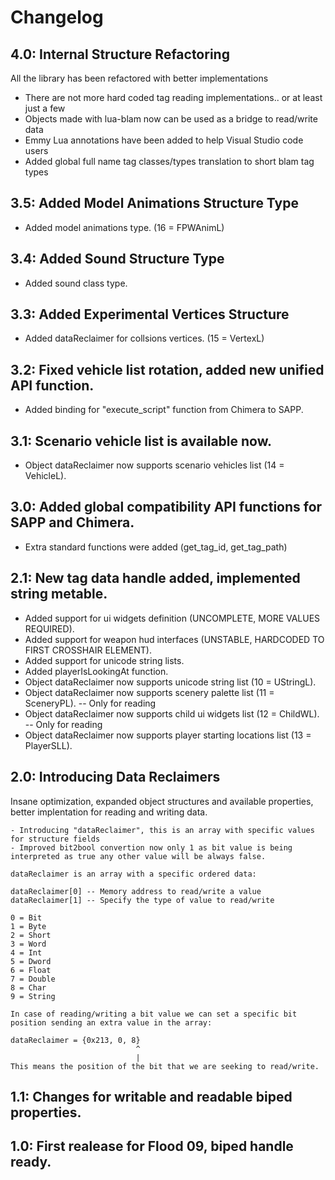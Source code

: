 # Changelog

## 4.0: Internal Structure Refactoring

All the library has been refactored with better implementations

- There are not more hard coded tag reading implementations.. or at least just a few
- Objects made with lua-blam now can be used as a bridge to read/write data
- Emmy Lua annotations have been added to help Visual Studio code users
- Added global full name tag classes/types translation to short blam tag types

## 3.5: Added Model Animations Structure Type

- Added model animations type. (16 = FPWAnimL)

## 3.4: Added Sound Structure Type

- Added sound class type.

## 3.3: Added Experimental Vertices Structure

- Added dataReclaimer for collsions vertices. (15 = VertexL)

## 3.2: Fixed vehicle list rotation, added new unified API function.

- Added binding for "execute_script" function from Chimera to SAPP.

## 3.1: Scenario vehicle list is available now.

- Object dataReclaimer now supports scenario vehicles list (14 = VehicleL).

## 3.0: Added global compatibility API functions for SAPP and Chimera.

- Extra standard functions were added (get_tag_id, get_tag_path)

## 2.1: New tag data handle added, implemented string metable.

- Added support for ui widgets definition (UNCOMPLETE, MORE VALUES REQUIRED).
- Added support for weapon hud interfaces (UNSTABLE, HARDCODED TO FIRST CROSSHAIR ELEMENT).
- Added support for unicode string lists.
- Added playerIsLookingAt function.
- Object dataReclaimer now supports unicode string list (10 = UStringL).
- Object dataReclaimer now supports scenery palette list (11 = SceneryPL). -- Only for reading
- Object dataReclaimer now supports child ui widgets list (12 = ChildWL). -- Only for reading
- Object dataReclaimer now supports player starting locations list (13 = PlayerSLL).

## 2.0: Introducing Data Reclaimers

Insane optimization, expanded object structures and available properties, better implentation for reading and writing data.

    - Introducing "dataReclaimer", this is an array with specific values for structure fields
    - Improved bit2bool convertion now only 1 as bit value is being interpreted as true any other value will be always false.

    dataReclaimer is an array with a specific ordered data:

    dataReclaimer[0] -- Memory address to read/write a value
    dataReclaimer[1] -- Specify the type of value to read/write

    0 = Bit
    1 = Byte
    2 = Short
    3 = Word
    4 = Int
    5 = Dword
    6 = Float
    7 = Double
    8 = Char
    9 = String

    In case of reading/writing a bit value we can set a specific bit position sending an extra value in the array:

    dataReclaimer = {0x213, 0, 8}
                                ^
                                |
    This means the position of the bit that we are seeking to read/write.

## 1.1: Changes for writable and readable biped properties.

## 1.0: First realease for Flood 09, biped handle ready.
